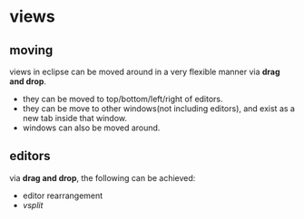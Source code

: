 # views


## moving

views in eclipse can be moved around in a very flexible manner via **drag and drop**.
- they can be moved to top/bottom/left/right of editors.
- they can be move to other windows(not including editors), and exist as a new tab inside that window.
- windows can also be moved around.

## editors

via **drag and drop**, the following can be achieved:
- editor rearrangement
- *vsplit*